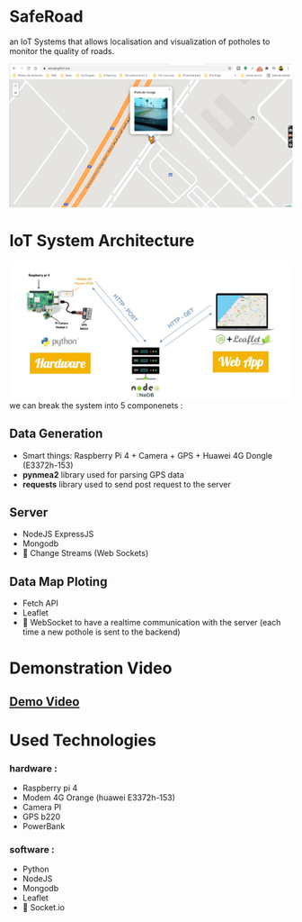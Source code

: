 # SafeRoad

an IoT Systems that allows localisation and visualization of potholes to monitor the quality of roads.

![Web Application](./assets/amsa6-pothole-detection.jpg)

# IoT System Architecture

![IoT System Architecture](./assets/iot-app-architecture.jpg)
we can break the system into 5 componenets :

## Data Generation

- Smart things: Raspberry Pi 4 + Camera + GPS + Huawei 4G Dongle (E3372h-153)
- **pynmea2** library used for parsing GPS data
- **requests** library used to send post request to the server

## Server

- NodeJS ExpressJS
- Mongodb
- 🚧 Change Streams (Web Sockets)

## Data Map Ploting

- Fetch API
- Leaflet
- 🚧 WebSocket to have a realtime communication with the server (each time a new pothole is sent to the backend)

# Demonstration Video

## [Demo Video](https://drive.google.com/file/d/1cuEcpcOaUutxG1opQEddCqUB-Nxv5CWZ/view?usp=sharing)

# Used Technologies

### hardware :

- Raspberry pi 4
- Modem 4G Orange (huawei E3372h-153)
- Camera PI
- GPS b220
- PowerBank

### software :

- Python
- NodeJS
- Mongodb
- Leaflet
- 🚧 Socket.io
